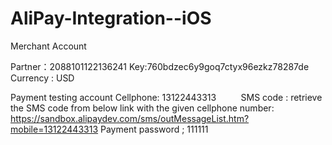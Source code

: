 # AliPay-Integration--iOS

 Merchant Account 


Partner：2088101122136241
Key:760bdzec6y9goq7ctyx96ezkz78287de
Currency : USD



 Payment testing account 
Cellphone: 13122443313         
SMS code : retrieve the SMS code from below link with the given cellphone number:
https://sandbox.alipaydev.com/sms/outMessageList.htm?mobile=13122443313
Payment password ; 111111

